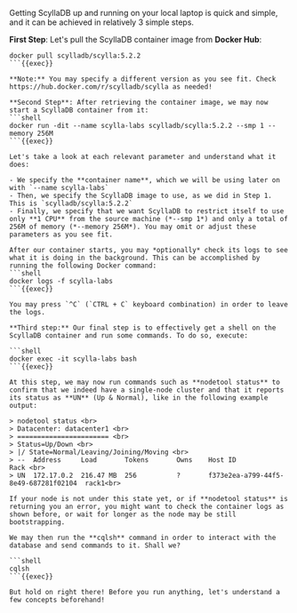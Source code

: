 
Getting ScyllaDB up and running on your local laptop is quick and simple, and it can be achieved in relatively 3 simple steps.

**First Step**: Let's pull the ScyllaDB container image from **Docker Hub**:

```shell
docker pull scylladb/scylla:5.2.2
```{{exec}}

**Note:** You may specify a different version as you see fit. Check https://hub.docker.com/r/scylladb/scylla as needed!

**Second Step**: After retrieving the container image, we may now start a ScyllaDB container from it:
```shell
docker run -dit --name scylla-labs scylladb/scylla:5.2.2 --smp 1 --memory 256M
```{{exec}}

Let's take a look at each relevant parameter and understand what it does:

- We specify the **container name**, which we will be using later on with `--name scylla-labs`
- Then, we specify the ScyllaDB image to use, as we did in Step 1. This is `scylladb/scylla:5.2.2` 
- Finally, we specify that we want ScyllaDB to restrict itself to use only **1 CPU** from the source machine (*--smp 1*) and only a total of 256M of memory (*--memory 256M*). You may omit or adjust these parameters as you see fit.

After our container starts, you may *optionally* check its logs to see what it is doing in the background. This can be accomplished by running the following Docker command: 
```shell
docker logs -f scylla-labs
```{{exec}}

You may press `^C` (`CTRL + C` keyboard combination) in order to leave the logs. 

**Third step:** Our final step is to effectively get a shell on the ScyllaDB container and run some commands. To do so, execute:

```shell
docker exec -it scylla-labs bash
```{{exec}}

At this step, we may now run commands such as **nodetool status** to confirm that we indeed have a single-node cluster and that it reports its status as **UN** (Up & Normal), like in the following example output:

> nodetool status <br>
> Datacenter: datacenter1 <br>
> ======================= <br>
> Status=Up/Down <br>
> |/ State=Normal/Leaving/Joining/Moving <br>
> --  Address     Load       Tokens       Owns    Host ID                               Rack <br>
> UN  172.17.0.2  216.47 MB  256          ?       f373e2ea-a799-44f5-8e49-687281f02104  rack1<br>

If your node is not under this state yet, or if **nodetool status** is returning you an error, you might want to check the container logs as shown before, or wait for longer as the node may be still bootstrapping.

We may then run the **cqlsh** command in order to interact with the database and send commands to it. Shall we?

```shell
cqlsh
```{{exec}}

But hold on right there! Before you run anything, let's understand a few concepts beforehand!

